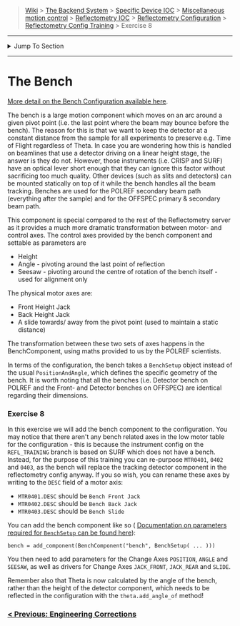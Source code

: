 > [Wiki](Home) > [The Backend System](The-Backend-System) > [Specific Device IOC](Specific-Device-IOC) > [Miscellaneous motion control](Miscellaneous-Motion-Control) > [Reflectometry IOC](Reflectometry-IOC) > [Reflectometry Configuration](Reflectometry-Configuration) > [Reflectometry Config Training](https://github.com/ISISComputingGroup/ibex_developers_manual/wiki/Reflectometry-Config-Training-%E2%80%90-Overview-&-Setup) > Exercise 8

----
<details>
    <summary>Jump To Section</summary>

> 0. [Overview & Setup](https://github.com/ISISComputingGroup/ibex_developers_manual/wiki/Reflectometry-Config-Training-%E2%80%90-Overview-&-Setup)
> 1. [The Basics](https://github.com/ISISComputingGroup/ibex_developers_manual/wiki/Reflectometry-Config-Training-%E2%80%90-Exercise-1)
> 1. [Building Up The Beamline Model](https://github.com/ISISComputingGroup/ibex_developers_manual/wiki/Reflectometry-Config-Training-%E2%80%90-Exercise-2)
> 1. [Modes](https://github.com/ISISComputingGroup/ibex_developers_manual/wiki/Reflectometry-Config-Training-%E2%80%90-Exercise-3) 
> 1. [Theta](https://github.com/ISISComputingGroup/ibex_developers_manual/wiki/Reflectometry-Config-Training-%E2%80%90-Exercise-4)
> 1. [Parking Components](https://github.com/ISISComputingGroup/ibex_developers_manual/wiki/Reflectometry-Config-Training-%E2%80%90-Exercise-5)
> 1. [Beamline Parameter Misc](https://github.com/ISISComputingGroup/ibex_developers_manual/wiki/Reflectometry-Config-Training-%E2%80%90-Exercise-6)
> 1. [Engineering Corrections](https://github.com/ISISComputingGroup/ibex_developers_manual/wiki/Reflectometry-Config-Training-%E2%80%90-Exercise-7)
> 1. [The Bench](https://github.com/ISISComputingGroup/ibex_developers_manual/wiki/Reflectometry-Config-Training-%E2%80%90-Exercise-8)

</details>

----


# The Bench

[More detail on the Bench Configuration available here](https://github.com/ISISComputingGroup/ibex_developers_manual/wiki/reflectometry-bench-configuration).

The bench is a large motion component which moves on an arc around a given pivot point (i.e. the last point where the beam may bounce before the bench). The reason for this is that we want to keep the detector at a constant distance from the sample for all experiments to preserve e.g. Time of Flight regardless of Theta. In case you are wondering how this is handled on beamlines that use a detector driving on a linear height stage, the answer is they do not. However, those instruments (i.e. CRISP and SURF) have an optical lever short enough that they can ignore this factor without sacrificing too much quality. Other devices (such as slits and detectors) can be mounted statically on top of it while the bench handles all the beam tracking. Benches are used for the POLREF secondary beam path (everything after the sample) and for the OFFSPEC primary & secondary beam path.

This component is special compared to the rest of the Reflectometry server as it provides a much more dramatic transformation between motor- and control axes. The control axes provided by the bench component and settable as parameters are
- Height 
- Angle - pivoting around the last point of reflection
- Seesaw - pivoting around the centre of rotation of the bench itself - used for alignment only

The physical motor axes are:
- Front Height Jack
- Back Height Jack
- A slide towards/ away from the pivot point (used to maintain a static distance)

The transformation between these two sets of axes happens in the BenchComponent, using maths provided to us by the POLREF scientists.

In terms of the configuration, the bench takes a `BenchSetup` object instead of the usual `PositionAndAngle`, which defines the specific geometry of the bench. It is worth noting that all the benches (i.e. Detector bench on POLREF and the Front- and Detector benches on OFFSPEC) are identical regarding their dimensions.

### Exercise 8

In this exercise we will add the bench component to the configuration. You may notice that there aren't any bench related axes in the low motor table for the configuration - this is because the instrument config on the `REFL_TRAINING` branch is based on SURF which does not have a bench. Instead, for the purpose of this training you can re-purpose `MTR0401`, `0402` and `0403`, as the bench will replace the tracking detector component in the reflectometry config anyway. If you so wish, you can rename these axes by writing to the `DESC` field of a motor axis:
- `MTR0401.DESC` should be `Bench Front Jack`
- `MTR0402.DESC` should be `Bench Back Jack`
- `MTR0403.DESC` should be `Bench Slide`

You can add the bench component like so (
[Documentation on parameters required for `BenchSetup` can be found here](https://github.com/ISISComputingGroup/ibex_developers_manual/wiki/Reflectometry-Configuration#required-1)):

`bench = add_component(BenchComponent("bench", BenchSetup( ... )))`

You then need to add parameters for the Change Axes `POSITION`, `ANGLE` and `SEESAW`, as well as drivers for Change Axes `JACK_FRONT`, `JACK_REAR` and `SLIDE`. 

Remember also that Theta is now calculated by the angle of the bench, rather than the height of the detector component, which needs to be reflected in the configuration with the `theta.add_angle_of` method!

### [< Previous: Engineering Corrections](https://github.com/ISISComputingGroup/ibex_developers_manual/wiki/Reflectometry-Config-Training-%E2%80%90-Exercise-7) 